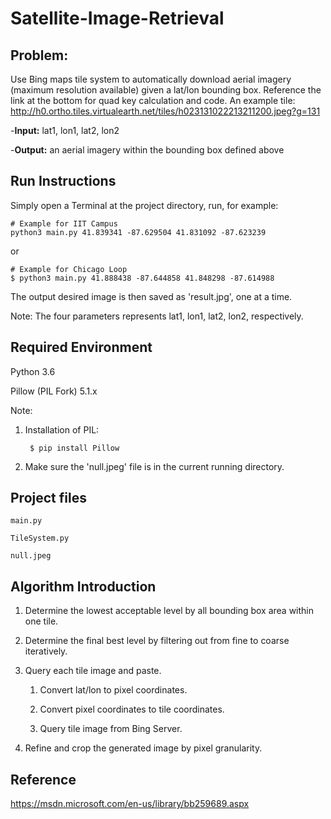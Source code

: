 # Satellite-Image-Retrieval
## Problem: 
Use Bing maps tile system to automatically download aerial imagery (maximum resolution available) given a lat/lon bounding box. Reference the link at the bottom for quad key calculation and code. An example tile: http://h0.ortho.tiles.virtualearth.net/tiles/h023131022213211200.jpeg?g=131

-**Input:** lat1, lon1, lat2, lon2

-**Output:** an aerial imagery within the bounding box defined above


## Run Instructions


Simply open a Terminal at the project directory, run, for example:

    # Example for IIT Campus
    python3 main.py 41.839341 -87.629504 41.831092 -87.623239
	
or

    # Example for Chicago Loop
    $ python3 main.py 41.888438 -87.644858 41.848298 -87.614988

The output desired image is then saved as 'result.jpg', one at a time.

Note:
    The four parameters represents lat1, lon1, lat2, lon2, respectively.


## Required Environment

Python 3.6

Pillow (PIL Fork) 5.1.x

Note:

1. Installation of PIL:  

		$ pip install Pillow
	
2. Make sure the 'null.jpeg' file is in the current running directory.



## Project files
	main.py

	TileSystem.py

	null.jpeg


## Algorithm Introduction

1. Determine the lowest acceptable level by all bounding box area within one tile.

2. Determine the final best level by filtering out from fine to coarse iteratively.

3. Query each tile image and paste.

      1) Convert lat/lon to pixel coordinates.
	
      2) Convert pixel coordinates to tile coordinates.
	
      3) Query tile image from Bing Server.
	
4. Refine and crop the generated image by pixel granularity.



## Reference

https://msdn.microsoft.com/en-us/library/bb259689.aspx



